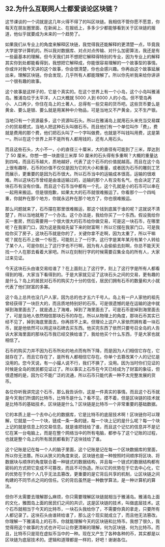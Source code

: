 ## 32.为什么互联网人士都爱谈论区块链？
这节课谈的一个词就是这几年火得不得了的叫区块链。我相信不管你愿不愿意，你每天在朋友圈里面、在新闻上、在报纸上，多多少少都能够看到关于区块链的报道，他似乎就要成为未来的一个趋势了。


如果我们从专业上的角度来解释区块链，我觉得我还能解释的更清楚一点，毕竟我大学是学计算机的。所以我对数据库、对点对点传输、对什么加密算法，我还是有一些最基本的理解。但今天我们并不想把它解释得特别的专业，因为专业上的解释其实你到处都能看得到，我想把它解释成，你能很容易理解的一个故事型的事情。你或许对我今天讲的这个故事，你会很清楚，你也会感兴趣。你再由这个故事延展出来，理解区块链。你会发现，几乎所有人都能理解了。所以你先听我来给你讲讲一个很有趣的故事。


这个故事是这样子的，它是个真实的。在这个世界上有一个小岛，这个小岛叫雅浦岛。雅浦岛位于太平洋，人口大概就 5000 人到 6000 人的小岛。但不管岛再小、人口再少，你住在岛上的土著人，总得有一些交易的货币吧。这些货币要么是黄金、要么是银、要么就是用某种中介物品，可是当地又不产黄金，又不生产银。


当地只有一个资源最多，这个资源叫石头。所以在雅浦岛上就用石头来充当交易媒介的贸易模式，当地人把这种石头叫做石币。而且他们有一个单位叫作「费」，费就是费用的那个费，他们把石头叫了一个字叫做费，也就是不叫钱叫用费，这是第一。所以在这个世界上并不是所有人都用钱的，还有人用石头。


而且这些石头，大小不一，小的直径三十厘米，大的直径有可能到了三米，厚达到了 50 厘米。你想一想一块直径三米厚 50 厘米的石头得有多重啊？大概的重量达到四吨，而且石币越大，质地越好，代表了这个石币的价值就越高。而且在这个岛上很有趣呀，石币的价值不仅仅是因为它的大小和重量，或者因为石币的雕刻工艺而展示，更重要的是因为石币很大。所以石币当中的运输成本很高，运输的很艰难。所以这块石币曾经是由谁运输过的，运输的那个人有没有名气，也会决定了这块石币有没有价值。而且这个石币当中都有一个孔，这个孔就是小的石币可以串在一起用来搬运。但是很抱歉，如果太大的石币就很难搬运了。你看那个一个四吨重，你就杵在那个地方，你就永远杵在那个地方了，你也很难搬运。


那么问题就来了，石币摆在那里很难搬运，那这个钱到底属于谁的呢？这就说不清楚了，所以当地就用了一个办法。这个办法是，我给你买了一个东西。假设我给你买一套房，然后需要用一个很大很大的石币给你做交易，可是这一块石币，在哪里呢？在我家门口，因为这是我祖先留下来的财富啊！所以它摆在我家门口，可是我给你买了房子，这块石币就是你的了，关键你拿不走啊，因为太重了，所以干嘛呢？就在石币上做一个标签，可能刻上了一行字。这行字是某年某月有某个人转给了某个人，可是你刻上了这行字也不行啊，因为有人会偷偷去刻啊，你总不能天天找一个人在那去看着大家吧。所以在刻制行字的时候需要召集全岛的所有人，大家过来见证。


今天这块石头由谁交易给谁了？在上面刻上了这行字，刻上了这行字是所有人都看得到的哦，大家当下看得到的。于是大家就见证了这块石头之间的交易，更有趣的是什么？岛上的居民对石币的购买力十分的信任，居民们拥有石币的数量和大小就代表了他们财富的多寡。


这个岛上总共也没几户人家，因为总的也才五六千号人。岛上有一户人家他的祖先曾经获得了一块巨大的，而且质地特别好的石币。可是很遗憾的是在运输的途中就掉到海里面去了，就是遇上了海难，掉到了海里面去了。可是石币是掉到海里面去了，可是当地人依然相信那块石币的存在。所以从物理上的角度，那块石币其实已经不见了，掉到海底里面去，你再捞不上来。但理论上这户人家依然拥有着一块石币，就是他依然可以用这块石碑去买东西。他买完东西了依然只要号召全岛的人告诉大家海里面的那块石币我已经交换给谁了，我给他买个什么东西，于是大家也就相信了。


石币的购买力并不因为石币所处的地点而有所下降，而是因为人们相信它存在，它就存在了。而且它存在了，是所有人都相信它存在。你单个去篡改某个人的记忆是没用的。您今天说，有一小撮人说不行，我们不换了，没用。因为当时你们见证的时候是全岛的居民都见证过了。所以事实上石币在今天已经成为了财富的象征，但很遗憾的是，因为它不能广泛的流通，所以石币只能代表一种不太完整发展的货币。


各位你听我讲完这个石币，那么我告诉你，这是一件真实的事情。而且这个石币就是今天我们所谓的比特币，比特币是什么？看不见，摸不着，但是区块链的技术就是比特币的基础技术，区块链是什么？区块链是比特币一个非常重要的基础数据。


它的本质上是一个去中心化的数据库，它是比特币的底层技术啊！区块链你可以理解，它就是一个一个块，链成一条一条的链，每一个块上记的是什么呢？每一个块上记的就是信息上的交易信息。就是谁把钱给了谁，而且这个记忆的信息并不是记忆在某一台电脑上，而是在整个网络当中的所有电脑，都参与了这个记账的过程，也就是整个岛上的所有居民都看到了这块钱给了谁。


这个记账是记在每一个人的脑子里面，这个记账是记在每一个区块数据库的里面，所以你无法篡。所以从狭义的角度来说，区块链也是一种按照时间顺序将区块、将数据块与顺序的角度联合着一种链式的数据结构，并且每一个链式的数据结构都有密码的方式把它变成不可篡改，而且不可伪造。所以它的优势在于它去中心化，它的优势在于你个人几乎无法去篡改，更重要的是它背后共享的机制，让区块链之间构建的不同节点之间的信任。它的背后虽然是一种数学算法，是一种计算机的算法。


但你不太需要去理解那么麻烦，你只需要理解区块链就相当于雅浦岛。雅浦岛上面的文化，雅图岛上面的居民们之间的共识，这是区块链的技术，叫做底层技术。这个石币就相当于今天的比特币，一块石头我给你了，不需要你真的拿走，只要所有人都记录了。这块石头由谁转给谁了，那么这个现实就成立了，而且他无法篡改。你理解一下雅浦岛上的石币，你就能理解今天的区块链和比特币。我想了很久，我觉得用这个故事的方式也许可以让你更清晰的理解，何为区块链、何为比特币。而且，比特币只是现在虚拟币当中的一种。现在又产生了各种各种的币，其实都是以区块链为底层技术的。逻辑和道理都是一样的，好吧！谢谢各位。

